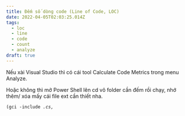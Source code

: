 ```yaml
---
title: Đếm số dòng code (Line of Code, LOC)
date: 2022-04-05T02:03:25.014Z
tags:
  - loc
  - line
  - code
  - count
  - analyze
draft: true
---
```

Nếu xài Visual Studio thì có cái tool Calculate Code Metrics trong menu Analyze.

Hoặc không thì mở Power Shell lên cd vô folder cần đếm rồi chạy, nhớ thêm/ xóa mấy cái file ext cần thiết nha.

`(gci -include `*`.cs,`*